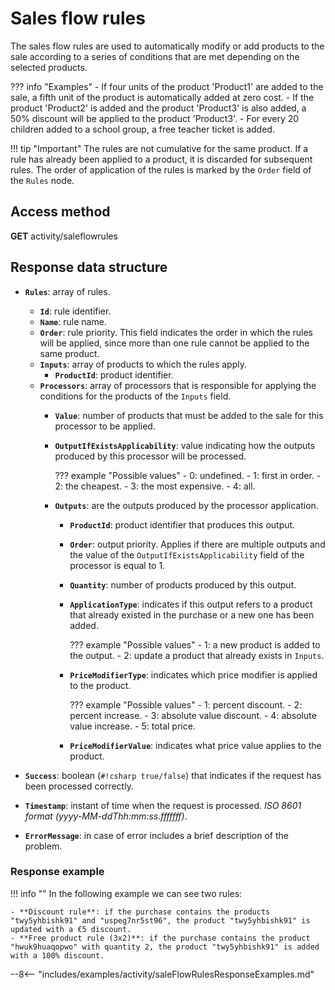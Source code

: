 # Sales flow rules

The sales flow rules are used to automatically modify or add products to the sale according to a series of conditions that are met depending on the selected products.

??? info "Examples"
    - If four units of the product 'Product1' are added to the sale, a fifth unit of the product is automatically added at zero cost.
    - If the product 'Product2' is added and the product 'Product3' is also added, a 50% discount will be applied to the product 'Product3'.
    - For every 20 children added to a school group, a free teacher ticket is added.

!!! tip "Important"
    The rules are not cumulative for the same product. If a rule has already been applied to a product, it is discarded for subsequent rules. The order of application of the rules is marked by the ``Order`` field of the ``Rules`` node.

## Access method

**GET** activity/saleflowrules

## Response data structure

- **``Rules``**: array of rules.
    - **``Id``**: rule identifier.
    - **``Name``**: rule name.
    - **``Order``**: rule priority. This field indicates the order in which the rules will be applied, since more than one rule cannot be applied to the same product.
    - **``Inputs``**: array of products to which the rules apply.
        - **``ProductId``**: product identifier.
    - **``Processors``**: array of processors that is responsible for applying the conditions for the products of the ``Inputs`` field.
        - **``Value``**: number of products that must be added to the sale for this processor to be applied.
        - **``OutputIfExistsApplicability``**: value indicating how the outputs produced by this processor will be processed.

            ??? example "Possible values"
                - 0: undefined.
                - 1: first in order.
                - 2: the cheapest.
                - 3: the most expensive.
                - 4: all.

        - **``Outputs``**: are the outputs produced by the processor application.
            - **``ProductId``**: product identifier that produces this output.
            - **``Order``**: output priority. Applies if there are multiple outputs and the value of the ``OutputIfExistsApplicability`` field of the processor is equal to 1.
            - **``Quantity``**: number of products produced by this output.
            - **``ApplicationType``**: indicates if this output refers to a product that already existed in the purchase or a new one has been added.

                ??? example "Possible values"
                    - 1: a new product is added to the output.
                    - 2: update a product that already exists in ``Inputs``.

            - **``PriceModifierType``**: indicates which price modifier is applied to the product.

                ??? example "Possible values"
                    - 1: percent discount.
                    - 2: percent increase.
                    - 3: absolute value discount.
                    - 4: absolute value increase.
                    - 5: total price.

            - **``PriceModifierValue``**: indicates what price value applies to the product.

- **``Success``**: boolean (`#!csharp true/false`) that indicates if the request has been processed correctly.
- **``Timestamp``**: instant of time when the request is processed. *ISO 8601 format (yyyy-MM-ddThh:mm:ss.fffffff)*.
- **``ErrorMessage``**: in case of error includes a brief description of the problem.

### Response example

!!! info ""
    In the following example we can see two rules:

    - **Discount rule**: if the purchase contains the products "twy5yhbishk91" and "uspeg7nr5st96", the product "twy5yhbishk91" is updated with a €5 discount.
    - **Free product rule (3x2)**: if the purchase contains the product "hwuk9huaqopwo" with quantity 2, the product "twy5yhbishk91" is added with a 100% discount.

--8<-- "includes/examples/activity/saleFlowRulesResponseExamples.md"
